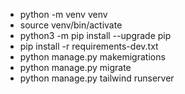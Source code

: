 - python -m venv venv
- source venv/bin/activate
- python3 -m pip install --upgrade pip
- pip install -r requirements-dev.txt
- python manage.py makemigrations
- python manage.py migrate
- python manage.py tailwind runserver
